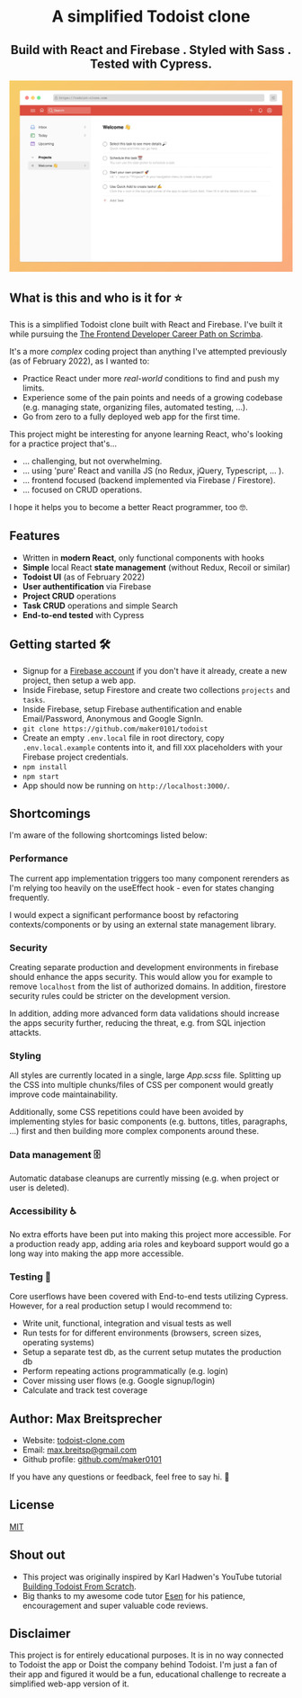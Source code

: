 <h1 align="center">A simplified Todoist clone</h1>
<h2 align="center">
  Build with React 
  <i class="devicon-react-original colored"></i> 
  and Firebase 
  <i class="devicon-firebase-plain colored"></i>.
  Styled with Sass
  <i class="devicon-sass-original colored"></i>.
  Tested with Cypress.
</h2>

![Todoist Clone Screenshot](todoist-clone-preview.jpg)

## What is this and who is it for ⭐

This is a simplified Todoist clone built with React and Firebase.
I've built it while pursuing the [The Frontend Developer Career Path on Scrimba](https://scrimba.com/learn/frontend).

It's a more _complex_ coding project than anything I've attempted previously (as of February 2022), as I wanted to:

- Practice React under more _real-world_ conditions to find and push my limits.
- Experience some of the pain points and needs of a growing codebase (e.g. managing state, organizing files, automated testing, ...).
- Go from zero to a fully deployed web app for the first time.

This project might be interesting for anyone learning React, who's looking for a practice project that's...

- ... challenging, but not overwhelming.
- ... using 'pure' React and vanilla JS (no Redux, jQuery, Typescript, ... ).
- ... frontend focused (backend implemented via Firebase / Firestore).
- ... focused on CRUD operations.

I hope it helps you to become a better React programmer, too 🤓.

## Features

- Written in **modern React**, only functional components with hooks
- **Simple** local React **state management** (without Redux, Recoil or similar)
- **Todoist UI** (as of February 2022)
- **User authentification** via Firebase
- **Project CRUD** operations
- **Task CRUD** operations and simple Search
- **End-to-end tested** with Cypress

## Getting started 🛠

- Signup for a [Firebase account](https://firebase.google.com/) if you don't have it already, create a new project, then setup a web app.
- Inside Firebase, setup Firestore and create two collections `projects` and `tasks`.
- Inside Firebase, setup Firebase authentification and enable Email/Password, Anonymous and Google SignIn.
- `git clone https://github.com/maker0101/todoist`
- Create an empty `.env.local` file in root directory, copy `.env.local.example` contents into it, and fill `XXX` placeholders with your Firebase project credentials.
- `npm install`
- `npm start`
- App should now be running on `http://localhost:3000/`.

## Shortcomings

I'm aware of the following shortcomings listed below:

### Performance

The current app implementation triggers too many component rerenders as I'm relying too heavily on the useEffect hook - even for states changing frequently.

I would expect a significant performance boost by refactoring contexts/components or by using an external state management library.

### Security

Creating separate production and development environments in firebase should enhance the apps security. This would allow you for example to remove `localhost` from the list of authorized domains. In addition, firestore security rules could be stricter on the development version.

In addition, adding more advanced form data validations should increase the apps security further, reducing the threat, e.g. from SQL injection attackts.

### Styling

All styles are currently located in a single, large _App.scss_ file. Splitting up the CSS into multiple chunks/files of CSS per component would greatly improve code maintainability.

Additionally, some CSS repetitions could have been avoided by implementing styles for basic components (e.g. buttons, titles, paragraphs, ...) first and then building more complex components around these.

### Data management 🗄

Automatic database cleanups are currently missing (e.g. when project or user is deleted).

### Accessibility ♿

No extra efforts have been put into making this project more accessible. For a production ready app, adding aria roles and keyboard support would go a long way into making the app more accessible.

### Testing 🧪

Core userflows have been covered with End-to-end tests utilizing Cypress. However, for a real production setup I would recommend to:

- Write unit, functional, integration and visual tests as well
- Run tests for for different environments (browsers, screen sizes, operating systems)
- Setup a separate test db, as the current setup mutates the production db
- Perform repeating actions programmatically (e.g. login)
- Cover missing user flows (e.g. Google signup/login)
- Calculate and track test coverage

## Author: Max Breitsprecher

- Website: [todoist-clone.com](https://todoist-clone.com)
- Email: max.breitsp@gmail.com
- Github profile: [github.com/maker0101](https://github.com/maker0101)

If you have any questions or feedback, feel free to say hi. 👋

## License

[MIT](https://opensource.org/licenses/MIT)

## Shout out

- This project was originally inspired by Karl Hadwen's YouTube tutorial [Building Todoist From Scratch](https://youtu.be/HgfA4W_VjmI).
- Big thanks to my awesome code tutor [Esen](https://github.com/snqb) for his patience, encouragement and super valuable code reviews.

## Disclaimer

This project is for entirely educational purposes. It is in no way connected to Todoist the app or Doist the company behind Todoist. I'm just a fan of their app and figured it would be a fun, educational challenge to recreate a simplified web-app version of it.

